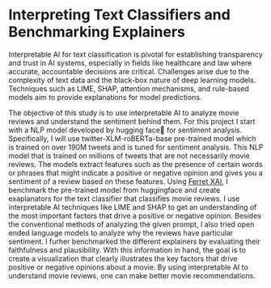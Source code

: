 # Interpreting Text Classifiers and Benchmarking Explainers

Interpretable AI for text classification is pivotal for establishing transparency and trust in AI systems, especially in fields like healthcare and law where accurate, accountable decisions are critical. Challenges arise due to the complexity of text data and the black-box nature of deep learning models. Techniques such as LIME, SHAP, attention mechanisms, and rule-based models aim to provide explanations for model predictions.

The objective of this study is to use interpretable AI to analyze movie reviews and understand the sentiment behind them. For this project I start with a NLP model developed by hugging face🤗 for sentiment analysis. Specifically, I will use twitter-XLM-roBERTa-base pre-trained model which is trained on over 190M tweets and is tuned for sentiment analysis. This NLP model that is trained on millions of tweets that are not necessarily movie reviews. The models extract features such as the presence of certain words or phrases that might indicate a positive or negative opinion and gives you a sentiment of a review based on these features. Using [Ferret XAI](https://pypi.org/project/ferret-xai/), I benchmark the pre-trained model from huggingface and create exaplanators for the text classifier that classifies movie reviews. I use interpretable AI techniques like LIME and SHAP to get an understanding of the most important factors that drive a positive or negative opinion. Besides the conventional methods of analyzing the given prompt, I also tried open ended language models to analyze why the reviews have particular sentiment. I furher benchmarked the different explainers by evaluating their faithfulness and plausibility. 
With this information in hand, the goal is to create a visualization that clearly illustrates the key factors that drive positive or negative opinions about a movie. By using interpretable AI to understand movie reviews, one can make better movie recommendations. 







